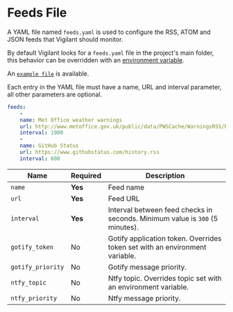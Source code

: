 # Feeds File

A YAML file named `feeds.yaml` is used to configure the RSS, ATOM and JSON feeds that Vigilant should monitor.

By default Vigilant looks for a `feeds.yaml` file in the project's main folder, this behavior can be overridden with an [environment variable](configuration.md#feeds-file).

An [`example file`](../feeds.example.yaml) is available.

Each entry in the YAML file must have a name, URL and interval parameter, all other parameters are optional.

```YAML
feeds:
    -
	name: Met Office weather warnings
	url: http://www.metoffice.gov.uk/public/data/PWSCache/WarningsRSS/Region/UK
	interval: 1900
    -
	name: GitHub Status
	url: https://www.githubstatus.com/history.rss
	interval: 600
```

| Name              | Required | Description                                                                   |
| ----------------- | -------- | ----------------------------------------------------------------------------- |
| `name`      		| **Yes**  | Feed name                                                                     |
| `url`       		| **Yes**  | Feed URL                                                                      |
| `interval`        | **Yes**  | Interval between feed checks in seconds. Minimum value is `300` (5 minutes). |
| `gotify_token`    | No       | Gotify application token. Overrides token set with an environment variable.   |
| `gotify_priority` | No       | Gotify message priority.                                                      |
| `ntfy_topic`      | No       | Ntfy topic. Overrides topic set with an environment variable.                 |
| `ntfy_priority`   | No       | Ntfy message priority.                                                        |
